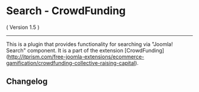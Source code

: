 Search - CrowdFunding
==========================
( Version 1.5 )
- - -

This is a plugin that provides functionality for searching via "Joomla! Search" component. It is a part of the extension [CrowdFunding] (http://itprism.com/free-joomla-extensions/ecommerce-gamification/crowdfunding-collective-raising-capital).

Changelog
---------
